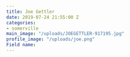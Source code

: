 ```yaml
---
title: Joe Gettler
date: 2019-07-24 21:55:00 Z
categories:
- somerville
main_image: "/uploads/JOEGETTLER-917195.jpg"
profile_image: "/uploads/joe.png"
Field name: 
---
```


